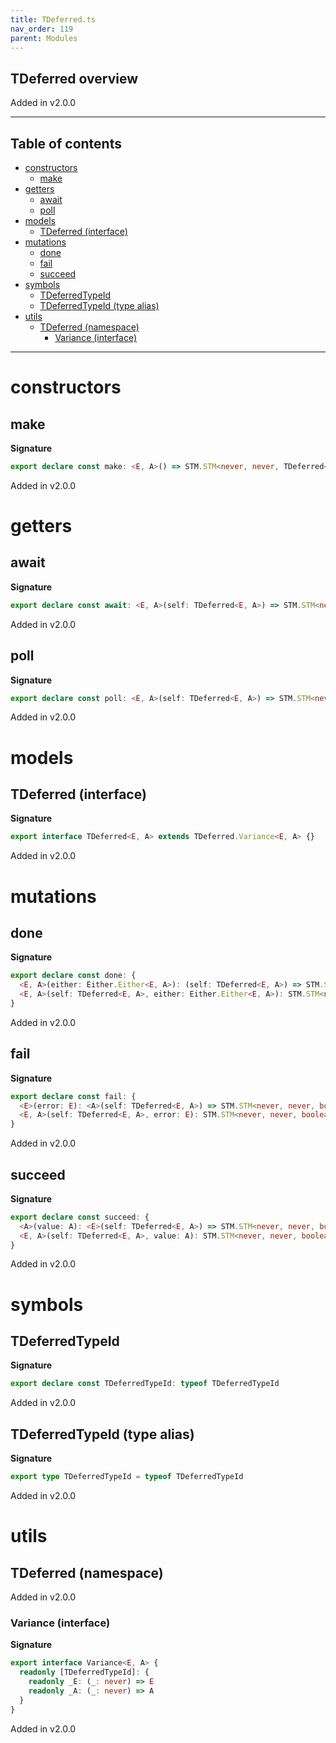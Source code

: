 ```yaml
---
title: TDeferred.ts
nav_order: 119
parent: Modules
---
```


## TDeferred overview

Added in v2.0.0

---

<h2 class="text-delta">Table of contents</h2>

- [constructors](#constructors)
  - [make](#make)
- [getters](#getters)
  - [await](#await)
  - [poll](#poll)
- [models](#models)
  - [TDeferred (interface)](#tdeferred-interface)
- [mutations](#mutations)
  - [done](#done)
  - [fail](#fail)
  - [succeed](#succeed)
- [symbols](#symbols)
  - [TDeferredTypeId](#tdeferredtypeid)
  - [TDeferredTypeId (type alias)](#tdeferredtypeid-type-alias)
- [utils](#utils)
  - [TDeferred (namespace)](#tdeferred-namespace)
    - [Variance (interface)](#variance-interface)

---

# constructors

## make

**Signature**

```ts
export declare const make: <E, A>() => STM.STM<never, never, TDeferred<E, A>>
```

Added in v2.0.0

# getters

## await

**Signature**

```ts
export declare const await: <E, A>(self: TDeferred<E, A>) => STM.STM<never, E, A>
```

Added in v2.0.0

## poll

**Signature**

```ts
export declare const poll: <E, A>(self: TDeferred<E, A>) => STM.STM<never, never, Option.Option<Either.Either<E, A>>>
```

Added in v2.0.0

# models

## TDeferred (interface)

**Signature**

```ts
export interface TDeferred<E, A> extends TDeferred.Variance<E, A> {}
```

Added in v2.0.0

# mutations

## done

**Signature**

```ts
export declare const done: {
  <E, A>(either: Either.Either<E, A>): (self: TDeferred<E, A>) => STM.STM<never, never, boolean>
  <E, A>(self: TDeferred<E, A>, either: Either.Either<E, A>): STM.STM<never, never, boolean>
}
```

Added in v2.0.0

## fail

**Signature**

```ts
export declare const fail: {
  <E>(error: E): <A>(self: TDeferred<E, A>) => STM.STM<never, never, boolean>
  <E, A>(self: TDeferred<E, A>, error: E): STM.STM<never, never, boolean>
}
```

Added in v2.0.0

## succeed

**Signature**

```ts
export declare const succeed: {
  <A>(value: A): <E>(self: TDeferred<E, A>) => STM.STM<never, never, boolean>
  <E, A>(self: TDeferred<E, A>, value: A): STM.STM<never, never, boolean>
}
```

Added in v2.0.0

# symbols

## TDeferredTypeId

**Signature**

```ts
export declare const TDeferredTypeId: typeof TDeferredTypeId
```

Added in v2.0.0

## TDeferredTypeId (type alias)

**Signature**

```ts
export type TDeferredTypeId = typeof TDeferredTypeId
```

Added in v2.0.0

# utils

## TDeferred (namespace)

Added in v2.0.0

### Variance (interface)

**Signature**

```ts
export interface Variance<E, A> {
  readonly [TDeferredTypeId]: {
    readonly _E: (_: never) => E
    readonly _A: (_: never) => A
  }
}
```

Added in v2.0.0
